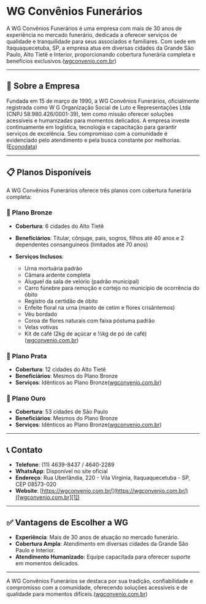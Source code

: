 # WG Convênios Funerários

A WG Convênios Funerários é uma empresa com mais de 30 anos de experiência no mercado funerário, dedicada a oferecer serviços de qualidade e tranquilidade para seus associados e familiares. Com sede em Itaquaquecetuba, SP, a empresa atua em diversas cidades da Grande São Paulo, Alto Tietê e Interior, proporcionando cobertura funerária completa e benefícios exclusivos.([wgconvenio.com.br][1])

---

## 🏢 Sobre a Empresa

Fundada em 15 de março de 1990, a WG Convênios Funerários, oficialmente registrada como W G Organização Social de Luto e Representações Ltda (CNPJ 58.980.426/0001-39), tem como missão oferecer soluções acessíveis e humanizadas para momentos delicados. A empresa investe continuamente em logística, tecnologia e capacitação para garantir serviços de excelência. Seu compromisso com a comunidade é evidenciado pelo atendimento  e pela busca constante por melhorias.([Econodata][2])

---

## 📋 Planos Disponíveis

A WG Convênios Funerários oferece três planos com cobertura funerária completa:

### 🥉 Plano Bronze

* **Cobertura**: 6 cidades do Alto Tietê
* **Beneficiários**: Titular, cônjuge, pais, sogros, filhos até 40 anos e 2 dependentes consanguíneos (limitados até 70 anos)
* **Serviços Inclusos**:

  * Urna mortuária padrão
  * Câmara ardente completa
  * Aluguel da sala de velório (padrão municipal)
  * Carro fúnebre para remoção e cortejo no município de ocorrência do óbito
  * Registro da certidão de óbito
  * Enfeite floral na urna (manto de cetim e flores crisântemos)
  * Véu bordado
  * Coroa de flores naturais com faixa póstuma padrão
  * Velas votivas
  * Kit de café (2kg de açúcar e ½kg de pó de café)([wgconvenio.com.br][1])

### 🥈 Plano Prata

* **Cobertura**: 12 cidades do Alto Tietê
* **Beneficiários**: Mesmos do Plano Bronze
* **Serviços**: Idênticos ao Plano Bronze([wgconvenio.com.br][1])

### 🥇 Plano Ouro

* **Cobertura**: 53 cidades de São Paulo
* **Beneficiários**: Mesmos do Plano Bronze
* **Serviços**: Idênticos ao Plano Bronze([wgconvenio.com.br][1])

---

## 📞 Contato

* **Telefone**: (11) 4639-8437 / 4640-2289
* **WhatsApp**: Disponível no site oficial
* **Endereço**: Rua Uberlândia, 220 - Vila Virginia, Itaquaquecetuba - SP, CEP 08573-020
* **Website**: [https://wgconvenio.com.br/](https://wgconvenio.com.br/)([wgconvenio.com.br][1])

---

## ✅ Vantagens de Escolher a WG

* **Experiência**: Mais de 30 anos de atuação no mercado funerário.
* **Cobertura Ampla**: Atendimento em diversas cidades da Grande São Paulo e Interior.
* **Atendimento Humanizado**: Equipe capacitada para oferecer suporte em momentos delicados.
---

A WG Convênios Funerários se destaca por sua tradição, confiabilidade e compromisso com a comunidade, oferecendo soluções acessíveis e de qualidade para momentos difíceis.([wgconvenio.com.br][1])

[1]: https://wgconvenio.com.br/planos/?utm_source=chatgpt.com "Planos – WG Convênio Funerário"
[2]: https://www.econodata.com.br/consulta-empresa/58980426000139-W-G-ORGANIZACAO-SOCIAL-DE-LUTO-E-REPRESENTACOES-LTDA?utm_source=chatgpt.com "WG CONVENIOS FUNERARIOS em Itaquaquecetuba, SP - Consulta Empresa"
[3]: https://wgconvenio.com.br/?utm_source=chatgpt.com "WG Convênio Funerário"
